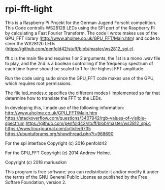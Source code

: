 # rpi-fft-light
This is a Raspberry Pi Projekt for the German Jugend Forscht competition.
This Code controlls WS2812B LEDs using the SPI port of the Raspberry Pi by calculating a Fast Fourier Transform.
The code I wrote makes use of the GPU_FFT library (http://www.aholme.co.uk/GPU_FFT/Main.htm) and 
code to steer the WS2812b LEDs (https://github.com/penfold42/stuff/blob/master/ws2812_spi.c).

fft.c is the main file and requires 1 or 2 arguments, the
1st is a mono .wav file to play, and the
2nd is a boolean controlling if the frequency spectrum of each time frame should be scaled to 1 for the highest FFT amplitude.

Run the code using sudo since the GPU_FFT code makes use of the GPU, which requires root permissions. 

The file led_modes.c specifies the different modes I implemented so far that determine how to translate the FFT to the LEDs.

In developing this, I made use of the following information:
http://www.aholme.co.uk/GPU_FFT/Main.htm
https://stackoverflow.com/questions/3407942/rgb-values-of-visible-spectrum
https://github.com/penfold42/stuff/blob/master/ws2812_spi.c
https://www.linuxjournal.com/article/6735
https://ubuntuforums.org/showthread.php?t=968690


For the spi interface Copyright (c) 2016 penfold42

For the GPU_FFT Copyright (c) 2014 Andrew Holme.

Copyright (c) 2018 mariusdkm

This program is free software; you can redistribute it and/or modify 
it under the terms of the GNU General Public License as published by
the Free Softare Foundation, version 2.
